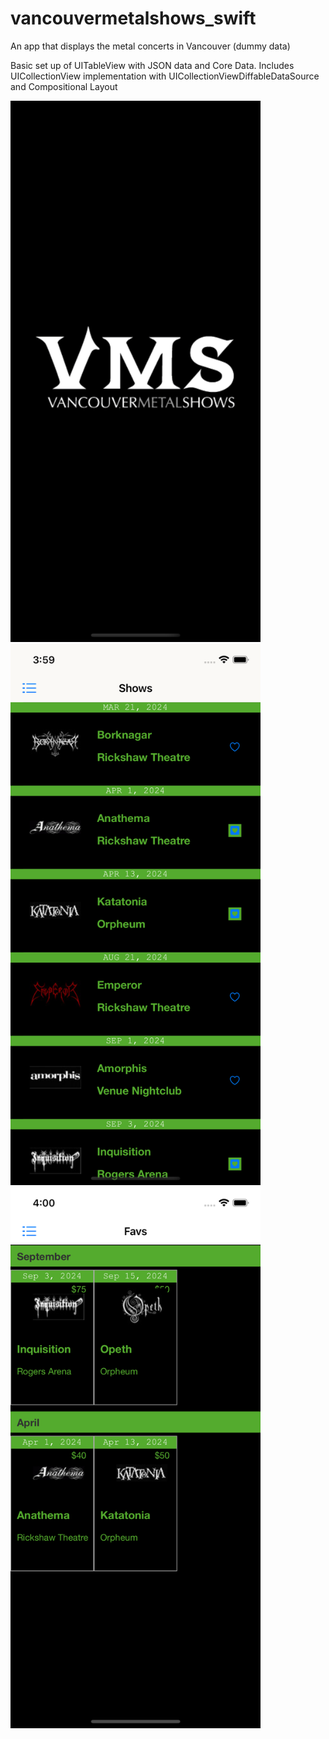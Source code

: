 # vancouvermetalshows_swift
An app that displays the metal concerts in Vancouver (dummy data)

Basic set up of UITableView with JSON data and Core Data. Includes UICollectionView implementation with UICollectionViewDiffableDataSource and Compositional Layout

<div>
<img src="https://github.com/nour-habib/vancouvermetalshows_swift/blob/main/launch.png" width="400">
<img src="https://github.com/nour-habib/vancouvermetalshows_swift/blob/main/shows.png" width="400">
<img src="https://github.com/nour-habib/vancouvermetalshows_swift/blob/main/favs.png" width="400"></div>
